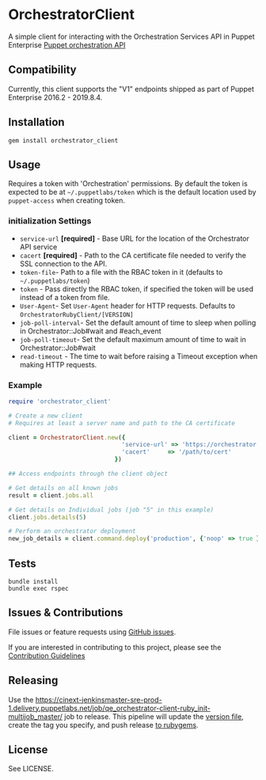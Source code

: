 # OrchestratorClient

A simple client for interacting with the Orchestration Services API in Puppet Enterprise
[Puppet orchestration API](https://docs.puppet.com/pe/latest/api_index.html#puppet-orchestrator-api)

## Compatibility

Currently, this client supports the "V1" endpoints shipped as part of Puppet Enterprise 2016.2 -
2019.8.4.

## Installation

```shell
gem install orchestrator_client
```

## Usage

Requires a token with 'Orchestration' permissions. By default the token is
expected to be at `~/.puppetlabs/token` which is the default location used by
`puppet-access` when creating token.

### initialization Settings

* `service-url` **[required]** - Base URL for the location of the Orchestrator API service
* `cacert` **[required]** - Path to the CA certificate file needed to verify the SSL connection to the API.
* `token-file`- Path to a file with the RBAC token in it (defaults to `~/.puppetlabs/token`)
* `token` - Pass directly the RBAC token, if specified the token will be used instead of a token from file.
* `User-Agent`- Set `User-Agent` header for HTTP requests. Defaults to `OrchestratorRubyClient/[VERSION]`
* `job-poll-interval`- Set the default amount of time to sleep when polling in Orchestrator::Job#wait and #each\_event
* `job-poll-timeout`- Set the default maximum amount of time to wait in Orchestrator::Job#wait
* `read-timeout` - The time to wait before raising a Timeout exception when making HTTP requests.

### Example

```ruby
require 'orchestrator_client'

# Create a new client
# Requires at least a server name and path to the CA certificate

client = OrchestratorClient.new({
                                'service-url' => 'https://orchestrator.example.lan:8143/orchestrator/v1',
                                'cacert'     => '/path/to/cert'
                              })

## Access endpoints through the client object

# Get details on all known jobs
result = client.jobs.all

# Get details on Individual jobs (job "5" in this example)
client.jobs.details(5)

# Perform an orchestrator deployment
new_job_details = client.command.deploy('production', {'noop' => true })
```

## Tests

```shell
bundle install
bundle exec rspec
```

## Issues & Contributions

File issues or feature requests using [GitHub
issues](https://github.com/puppetlabs/orchestrator_api-ruby/issues).

If you are interested in contributing to this project, please see the
[Contribution Guidelines](CONTRIBUTING.md)

## Releasing

Use the
https://cinext-jenkinsmaster-sre-prod-1.delivery.puppetlabs.net/job/qe_orchestrator-client-ruby_init-multijob_master/
job to release. This pipeline will update the [version file](lib/orchestrator_client/version.rb),
create the tag you specify, and push release [to
rubygems](https://rubygems.org/gems/orchestrator_client).

## License

See LICENSE.
